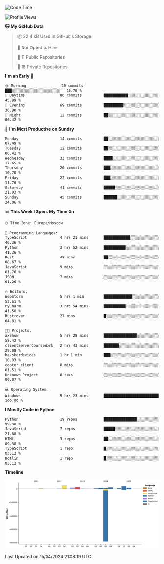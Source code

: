 <!--START_SECTION:waka-->
![Code Time](http://img.shields.io/badge/Code%20Time-260%20hrs%2057%20mins-blue)

![Profile Views](http://img.shields.io/badge/Profile%20Views-0-blue)

**🐱 My GitHub Data** 

> 📦 22.4 kB Used in GitHub's Storage 
 > 
> 🚫 Not Opted to Hire
 > 
> 📜 11 Public Repositories 
 > 
> 🔑 18 Private Repositories 
 > 
**I'm an Early 🐤** 

```text
🌞 Morning                20 commits          ███░░░░░░░░░░░░░░░░░░░░░░   10.70 % 
🌆 Daytime                86 commits          ███████████░░░░░░░░░░░░░░   45.99 % 
🌃 Evening                69 commits          █████████░░░░░░░░░░░░░░░░   36.90 % 
🌙 Night                  12 commits          ██░░░░░░░░░░░░░░░░░░░░░░░   06.42 % 
```
📅 **I'm Most Productive on Sunday** 

```text
Monday                   14 commits          ██░░░░░░░░░░░░░░░░░░░░░░░   07.49 % 
Tuesday                  12 commits          ██░░░░░░░░░░░░░░░░░░░░░░░   06.42 % 
Wednesday                33 commits          ████░░░░░░░░░░░░░░░░░░░░░   17.65 % 
Thursday                 20 commits          ███░░░░░░░░░░░░░░░░░░░░░░   10.70 % 
Friday                   22 commits          ███░░░░░░░░░░░░░░░░░░░░░░   11.76 % 
Saturday                 41 commits          █████░░░░░░░░░░░░░░░░░░░░   21.93 % 
Sunday                   45 commits          ██████░░░░░░░░░░░░░░░░░░░   24.06 % 
```


📊 **This Week I Spent My Time On** 

```text
🕑︎ Time Zone: Europe/Moscow

💬 Programming Languages: 
TypeScript               4 hrs 21 mins       ████████████░░░░░░░░░░░░░   46.36 % 
Python                   3 hrs 52 mins       ██████████░░░░░░░░░░░░░░░   41.36 % 
Rust                     48 mins             ██░░░░░░░░░░░░░░░░░░░░░░░   08.67 % 
JavaScript               9 mins              ░░░░░░░░░░░░░░░░░░░░░░░░░   01.76 % 
JSON                     7 mins              ░░░░░░░░░░░░░░░░░░░░░░░░░   01.26 % 

🔥 Editors: 
WebStorm                 5 hrs 1 min         █████████████░░░░░░░░░░░░   53.61 % 
PyCharm                  3 hrs 54 mins       ██████████░░░░░░░░░░░░░░░   41.58 % 
Rustrover                27 mins             █░░░░░░░░░░░░░░░░░░░░░░░░   04.81 % 

🐱‍💻 Projects: 
axShow                   5 hrs 28 mins       ███████████████░░░░░░░░░░   58.42 % 
clientServerCourseWork   2 hrs 43 mins       ███████░░░░░░░░░░░░░░░░░░   29.08 % 
ha-sberdevices           1 hr 1 min          ███░░░░░░░░░░░░░░░░░░░░░░   10.93 % 
copter_client            8 mins              ░░░░░░░░░░░░░░░░░░░░░░░░░   01.51 % 
Unknown Project          0 secs              ░░░░░░░░░░░░░░░░░░░░░░░░░   00.07 % 

💻 Operating System: 
Windows                  9 hrs 23 mins       █████████████████████████   100.00 % 
```

**I Mostly Code in Python** 

```text
Python                   19 repos            ███████████████░░░░░░░░░░   59.38 % 
JavaScript               7 repos             █████░░░░░░░░░░░░░░░░░░░░   21.88 % 
HTML                     3 repos             ██░░░░░░░░░░░░░░░░░░░░░░░   09.38 % 
TypeScript               1 repo              █░░░░░░░░░░░░░░░░░░░░░░░░   03.12 % 
Kotlin                   1 repo              █░░░░░░░░░░░░░░░░░░░░░░░░   03.12 % 
```



**Timeline**

![Lines of Code chart](https://raw.githubusercontent.com/adlemx/adlemx/main/assets/bar_graph.png)


 Last Updated on 15/04/2024 21:08:19 UTC
<!--END_SECTION:waka-->
